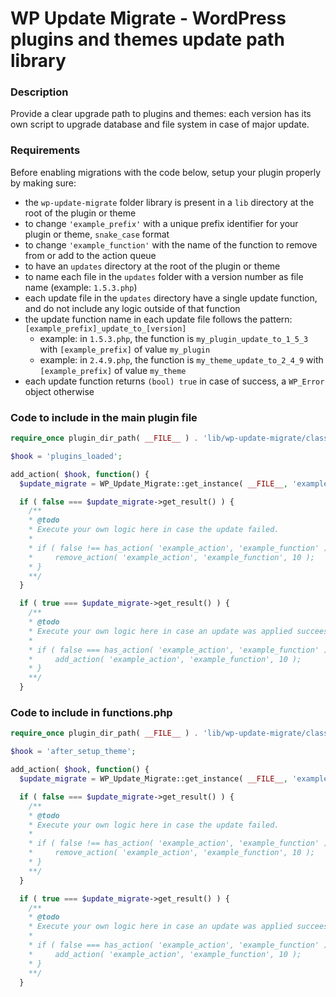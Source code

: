 
# WP Update Migrate - WordPress plugins and themes update path library

### Description

Provide a clear upgrade path to plugins and themes: each version has its own script to upgrade database and file system in case of major update.

### Requirements

Before enabling migrations with the code below, setup your plugin properly by making sure:
 - the `wp-update-migrate` folder library is present in a `lib` directory at the root of the plugin or theme
 - to change `'example_prefix'` with a unique prefix identifier for your plugin or theme, `snake_case` format
 - to change `'example_function'` with the name of the function to remove from or add to the action queue
 - to have an `updates` directory at the root of the plugin or theme
 - to name each file in the `updates` folder with a version number as file name (example: `1.5.3.php`)
 - each update file in the `updates` directory have a single update function, and do not include any logic outside of that function
 - the update function name in each update file follows the pattern: `[example_prefix]_update_to_[version]`
     - example: in `1.5.3.php`, the function is `my_plugin_update_to_1_5_3` with `[example_prefix]` of value `my_plugin`
     - example: in `2.4.9.php`, the function is `my_theme_update_to_2_4_9` with `[example_prefix]` of value `my_theme`
 - each update function returns `(bool) true` in case of success, a `WP_Error` object otherwise


### Code to include in the main plugin file

```php
require_once plugin_dir_path( __FILE__ ) . 'lib/wp-update-migrate/class-wp-update-migrate.php';

$hook = 'plugins_loaded';

add_action( $hook, function() {
  $update_migrate = WP_Update_Migrate::get_instance( __FILE__, 'example_prefix' );

  if ( false === $update_migrate->get_result() ) {
    /**
    * @todo
    * Execute your own logic here in case the update failed.
    *
    * if ( false !== has_action( 'example_action', 'example_function' ) ) {
    *     remove_action( 'example_action', 'example_function', 10 );
    * }
    **/
  }

  if ( true === $update_migrate->get_result() ) {
    /**
    * @todo
    * Execute your own logic here in case an update was applied succeessfully.
    *
    * if ( false === has_action( 'example_action', 'example_function' ) ) {
    *     add_action( 'example_action', 'example_function', 10 );
    * }
    **/
  }
```

### Code to include in functions.php

```php
require_once plugin_dir_path( __FILE__ ) . 'lib/wp-update-migrate/class-wp-update-migrate.php';

$hook = 'after_setup_theme';

add_action( $hook, function() {
  $update_migrate = WP_Update_Migrate::get_instance( __FILE__, 'example_prefix' );

  if ( false === $update_migrate->get_result() ) {
    /**
    * @todo
    * Execute your own logic here in case the update failed.
    *
    * if ( false !== has_action( 'example_action', 'example_function' ) ) {
    *     remove_action( 'example_action', 'example_function', 10 );
    * }
    **/
  }

  if ( true === $update_migrate->get_result() ) {
    /**
    * @todo
    * Execute your own logic here in case an update was applied succeessfully.
    *
    * if ( false === has_action( 'example_action', 'example_function' ) ) {
    *     add_action( 'example_action', 'example_function', 10 );
    * }
    **/
  }
```
